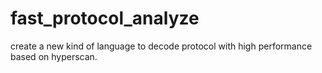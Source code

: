 # fast_protocol_analyze
create a new kind of language to decode protocol with high performance based on hyperscan.
